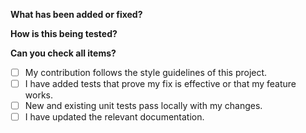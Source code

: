 **What has been added or fixed?**

**How is this being tested?**

**Can you check all items?**

-   [ ] My contribution follows the style guidelines of this project.
-   [ ] I have added tests that prove my fix is effective or that my feature works.
-   [ ] New and existing unit tests pass locally with my changes.
-   [ ] I have updated the relevant documentation.
